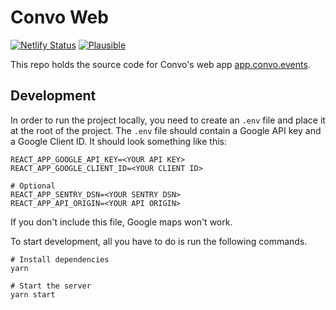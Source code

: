 # Convo Web

[![Netlify Status](https://img.shields.io/netlify/4115c483-6e1a-4afd-af8c-9157755eda04)](https://app.netlify.com/sites/hiconvo-app/deploys) [![Plausible](https://img.shields.io/badge/plausible-popularity%20contest-blueviolet)](https://plausible.io/app.convo.events)

This repo holds the source code for Convo's web app [app.convo.events](https://app.convo.events).

## Development

In order to run the project locally, you need to create an `.env` file and place it at the root of the project. The `.env` file should contain a Google API key and a Google Client ID. It should look something like this:

```
REACT_APP_GOOGLE_API_KEY=<YOUR API KEY>
REACT_APP_GOOGLE_CLIENT_ID=<YOUR CLIENT ID>

# Optional
REACT_APP_SENTRY_DSN=<YOUR SENTRY DSN>
REACT_APP_API_ORIGIN=<YOUR API ORIGIN>
```

If you don't include this file, Google maps won't work.

To start development, all you have to do is run the following commands.

```
# Install dependencies
yarn

# Start the server
yarn start
```

